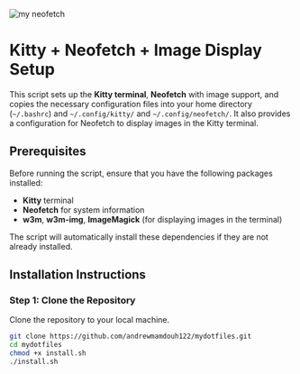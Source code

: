 ![my neofetch](https://github.com/andrewmamdouh122/andrewmamdouh122-mydotfiles/assets/134093499/57fd119f-ef25-4825-b494-f3a550cd377a)


# Kitty + Neofetch + Image Display Setup

This script sets up the **Kitty terminal**, **Neofetch** with image support, and copies the necessary configuration files into your home directory (`~/.bashrc`) and `~/.config/kitty/` and `~/.config/neofetch/`. It also provides a configuration for Neofetch to display images in the Kitty terminal.

## Prerequisites

Before running the script, ensure that you have the following packages installed:

- **Kitty** terminal
- **Neofetch** for system information
- **w3m**, **w3m-img**, **ImageMagick** (for displaying images in the terminal)

The script will automatically install these dependencies if they are not already installed.

## Installation Instructions

### Step 1: Clone the Repository

Clone the repository to your local machine.

```bash
git clone https://github.com/andrewmamdouh122/mydotfiles.git
cd mydotfiles
chmod +x install.sh
./install.sh
